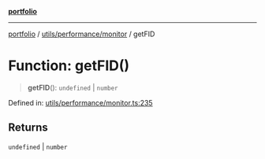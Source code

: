 [**portfolio**](../../../../README.md)

***

[portfolio](../../../../modules.md) / [utils/performance/monitor](../README.md) / getFID

# Function: getFID()

> **getFID**(): `undefined` \| `number`

Defined in: [utils/performance/monitor.ts:235](https://github.com/tnorlund/Portfolio/blob/437fe00efc941ed8be13df6a018e88fea4186998/portfolio/utils/performance/monitor.ts#L235)

## Returns

`undefined` \| `number`
